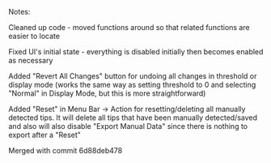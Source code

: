Notes:

Cleaned up code - moved functions around so that related functions are easier to locate

Fixed UI's initial state - everything is disabled initially then becomes enabled as necessary

Added "Revert All Changes" button for undoing all changes in threshold or display mode (works the same way as setting threshold to 0 and selecting "Normal" in Display Mode, but this is more straightforward)

Added "Reset" in Menu Bar -> Action for resetting/deleting all manually detected tips. It will delete all tips that have been manually detected/saved and also will also disable "Export Manual Data" since there is nothing to export after a "Reset"

Merged with commit 6d88deb478

